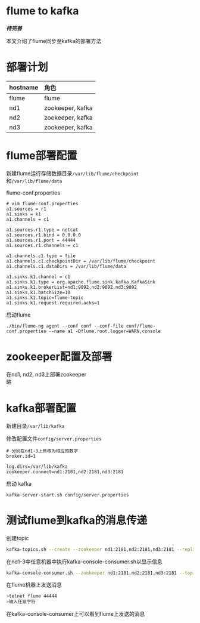 # flume to kafka

***待完善***

本文介绍了flume同步至kafka的部署方法

# 部署计划

| hostname | 角色             |
|:---------|:-----------------|
| flume    | flume            |
| nd1      | zookeeper, kafka |
| nd2      | zookeeper, kafka |
| nd3      | zookeeper, kafka |


# flume部署配置

新建flume运行存储数据目录`/var/lib/flume/checkpoint`和`/var/lib/flume/data`

flume-conf.properties
```
# vim flume-conf.properties
a1.sources = r1
a1.sinks = k1
a1.channels = c1

a1.sources.r1.type = netcat
a1.sources.r1.bind = 0.0.0.0
a1.sources.r1.port = 44444
a1.sources.r1.channels = c1

a1.channels.c1.type = file
a1.channels.c1.checkpointDir = /var/lib/flume/checkpoint
a1.channels.c1.dataDirs = /var/lib/flume/data

a1.sinks.k1.channel = c1
a1.sinks.k1.type = org.apache.flume.sink.kafka.KafkaSink
a1.sinks.k1.brokerList=nd1:9092,nd2:9092,nd3:9092
a1.sinks.k1.batchSize=10
a1.sinks.k1.topic=flume-topic
a1.sinks.k1.request.required.acks=1
```

启动flume

    ./bin/flume-ng agent --conf conf --conf-file conf/flume-conf.properties --name a1 -Dflume.root.logger=WARN,console

# zookeeper配置及部署

在nd1, nd2, nd3上部署zookeeper  
略


# kafka部署配置

新建目录`/var/lib/kafka`

修改配置文件`config/server.properties`
```
# 分别在nd1-3上修改为相应的数字
broker.id=1

log.dirs=/var/lib/kafka
zookeeper.connect=nd1:2181,nd2:2181,nd3:2181
```

启动 kafka

    kafka-server-start.sh config/server.properties

# 测试flume到kafka的消息传递

创建topic
```sh
kafka-topics.sh --create --zookeeper nd1:2181,nd2:2181,nd3:2181 --replication-factor 2 --partitions 2 --topic flume-topic
```

在nd1-3中任意机器中执行kafka-console-consumer.sh以显示信息
```sh
kafka-console-consumer.sh --zookeeper nd1:2181,nd2:2181,nd3:2181 --topic flume-topic --from-beginning
```

在flume机器上发送消息
```sh
>telnet flume 44444
>输入任意字符
```
在kafka-console-consumer上可以看到flume上发送的消息
